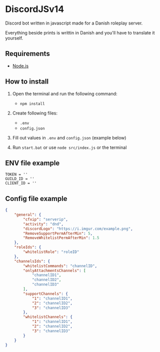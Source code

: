 # DiscordJSv14
Discord bot written in javascript made for a Danish roleplay server.

Everything beside prints is writtin in Danish and you'll have to translate it yourself.

## Requirements
- [Node.js](https://nodejs.org/en/)

## How to install
1. Open the terminal and run the following command:
   - `npm install`

4. Create following files:
   - `.env`
   - `config.json`

3. Fill out values in `.env` and `config.json` (example below)

4. Run `start.bat` or use `node src/index.js` or the terminal

## ENV file example
```
TOKEN = ''
GUILD_ID = ''
CLIENT_ID = ''
```

## Config file example
```json
{
    "general": {
        "cfxip": "serverip",
        "activity": "dnd",
        "discordLogo": "https://i.imgur.com/example.png",
        "RemoveSupportPermAfterMin": 5,
        "RemoveWhitelistPermAfterMin": 1.5
    },
    "roleIds": {
        "whitelistRole": "roleID"
    },
    "channelsIds": {
        "whitelistCommands": "channelID",
        "onlyAttachmentsChannels": [
            "channelID1",
            "channelID2",
            "channelID3"
        ],
        "supportChannels": {
            "1": "channelID1",
            "2": "channelID2",
            "3": "channelID3"
        },
        "whitelistChannels": {
            "1": "channelID1",
            "2": "channelID2",
            "3": "channelID3"
        }
    }
}
```
